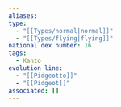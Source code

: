 ```yaml
---
aliases: 
type:
  - "[[Types/normal|normal]]"
  - "[[Types/flying|flying]]"
national dex number: 16
tags:
  - Kanto
evolution line:
  - "[[Pidgeotto]]"
  - "[[Pidgeot]]"
associated: []
---
```

